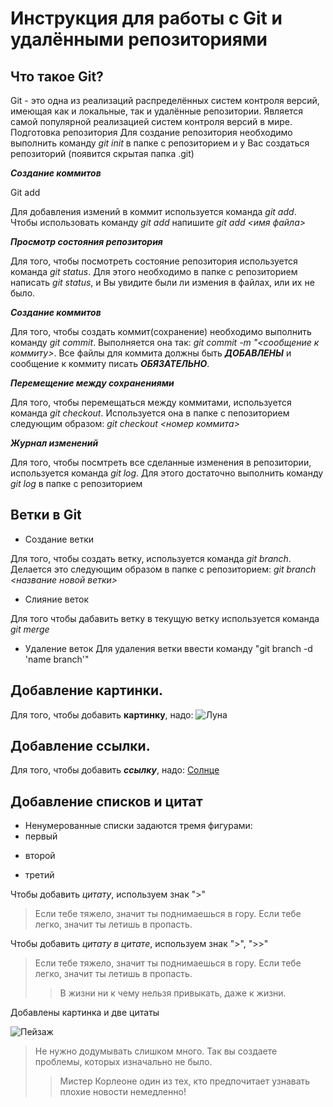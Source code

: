 # Инструкция для работы с Git и удалёнными репозиториями

## Что такое Git?
Git - это одна из реализаций распределённых систем контроля версий, имеющая как и локальные, так и удалённые репозитории. Является самой популярной реализацией систем контроля версий в мире.
Подготовка репозитория
Для создание репозитория необходимо выполнить команду *git init*  в папке с репозиторием и у Вас создаться репозиторий (появится скрытая папка .git)

***Создание коммитов***

Git add

Для добавления измений в коммит используется команда *git add*. Чтобы использовать команду *git add* напишите *git add <имя файла>*

***Просмотр состояния репозитория***

Для того, чтобы посмотреть состояние репозитория используется команда *git status*. Для этого необходимо в папке с репозиторием написать *git status*, и Вы увидите были ли измения в файлах, или их не было.

***Создание коммитов***

Для того, чтобы создать коммит(сохранение) необходимо выполнить команду *git commit*. Выполняется она так: *git commit -m "<сообщение к коммиту>*. Все файлы для коммита должны быть ***ДОБАВЛЕНЫ*** и сообщение к коммиту писать ***ОБЯЗАТЕЛЬНО***.

***Перемещение между сохранениями***

Для того, чтобы перемещаться между коммитами, используется команда *git checkout*. Используется она в папке с пепозиторием следующим образом: *git checkout <номер коммита>*

***Журнал изменений***

Для того, чтобы посмтреть все сделанные изменения в репозитории, используется команда *git log*. Для этого достаточно выполнить команду *git log* в папке с репозиторием

## Ветки в Git

* Создание ветки

Для того, чтобы создать ветку, используется команда *git branch*. Делается это следующим образом в папке с репозиторием: *git branch <название новой ветки>*

+ Слияние веток

Для того чтобы дабавить ветку в текущую ветку используется команда *git merge <name branch>*

- Удаление веток
Для удаления ветки ввести команду "git branch -d 'name branch'"

## Добавление картинки.
Для того, чтобы добавить **картинку**, надо:
![Луна](https://avatars.dzeninfra.ru/get-zen_doc/4303710/pub_60715ce3aace2a335805fed0_60715d3162e6254e9d25bc32/scale_1200)

## Добавление ссылки.
Для того, чтобы добавить ***ссылку***, надо:
[Солнце](https://yandex.ru/images/search?rpt=simage&noreask=1&source=qa&text=%D0%A1%D0%BE%D0%BB%D0%BD%D1%86%D0%B5&stype=image&lr=236&pos=13&img_url=http%3A%2F%2Fjyotishtula.files.wordpress.com%2F2019%2F11%2Fharvest-sun.jpg)

## Добавление списков и цитат
* Ненумерованные списки задаются тремя фигурами:
* первый
+ второй
- третий

Чтобы добавить *цитату*, используем знак ">"
> Если тебе тяжело, значит ты поднимаешься в гору. Если тебе легко, значит ты летишь в пропасть.

Чтобы добавить *цитату в цитате*, используем знак ">", ">>"
> Если тебе тяжело, значит ты поднимаешься в гору. Если тебе легко, значит ты летишь в пропасть.
>> В жизни ни к чему нельзя привыкать, даже к жизни.

Добавлены картинка и  две цитаты

![Пейзаж](https://thypix.com/wp-content/uploads/2018/05/Sommerlandschaft-Bilder-11.jpg)

>Не нужно додумывать слишком много. Так вы создаете проблемы, которых изначально не было.
>>Мистер Корлеоне один из тех, кто предпочитает узнавать плохие новости немедленно!
